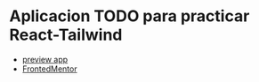# Aplicacion TODO para practicar React-Tailwind 

- [preview app](https://elegant-gnome-25fb7a.netlify.app/)
- [FrontedMentor](https://www.frontendmentor.io/challenges/todo-app-Su1_KokOW)

